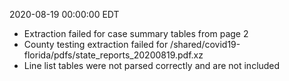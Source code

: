 2020-08-19 00:00:00 EDT


- Extraction failed for case summary tables from page 2
- County testing extraction failed for /shared/covid19-florida/pdfs/state_reports_20200819.pdf.xz
- Line list tables were not parsed correctly and are not included
